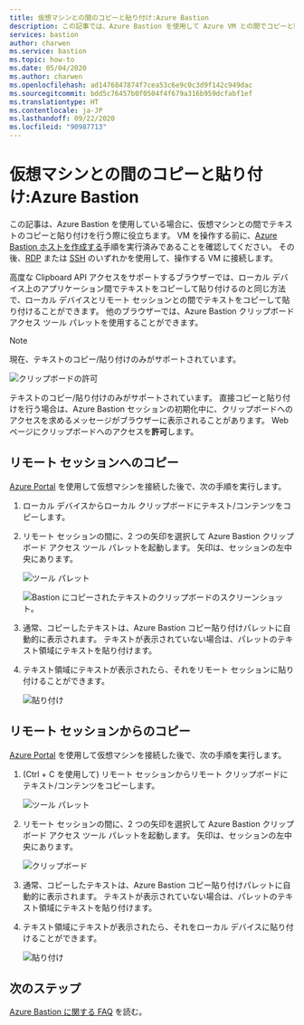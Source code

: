 ```yaml
---
title: 仮想マシンとの間のコピーと貼り付け:Azure Bastion
description: この記事では、Azure Bastion を使用して Azure VM との間でコピーと貼り付けを行う方法を説明します。
services: bastion
author: charwen
ms.service: bastion
ms.topic: how-to
ms.date: 05/04/2020
ms.author: charwen
ms.openlocfilehash: ad1476847874f7cea53c6e9c0c3d9f142c949dac
ms.sourcegitcommit: bdd5c76457b0f0504f4f679a316b959dcfabf1ef
ms.translationtype: HT
ms.contentlocale: ja-JP
ms.lasthandoff: 09/22/2020
ms.locfileid: "90987713"
---
```

# <a name="copy-and-paste-to-a-virtual-machine-azure-bastion"></a>仮想マシンとの間のコピーと貼り付け:Azure Bastion

この記事は、Azure Bastion を使用している場合に、仮想マシンとの間でテキストのコピーと貼り付けを行う際に役立ちます。 VM を操作する前に、[Azure Bastion ホストを作成する](bastion-create-host-portal.md)手順を実行済みであることを確認してください。 その後、[RDP](bastion-connect-vm-rdp.md) または [SSH](bastion-connect-vm-ssh.md) のいずれかを使用して、操作する VM に接続します。

高度な Clipboard API アクセスをサポートするブラウザーでは、ローカル デバイス上のアプリケーション間でテキストをコピーして貼り付けるのと同じ方法で、ローカル デバイスとリモート セッションとの間でテキストをコピーして貼り付けることができます。 他のブラウザーでは、Azure Bastion クリップボード アクセス ツール パレットを使用することができます。

>[!NOTE]
>現在、テキストのコピー/貼り付けのみがサポートされています。
>

   ![クリップボードの許可](./media/bastion-vm-manage/allow.png)

テキストのコピー/貼り付けのみがサポートされています。 直接コピーと貼り付けを行う場合は、Azure Bastion セッションの初期化中に、クリップボードへのアクセスを求めるメッセージがブラウザーに表示されることがあります。 Web ページにクリップボードへのアクセスを**許可**します。

## <a name="copy-to-a-remote-session"></a><a name="to"></a>リモート セッションへのコピー

[Azure Portal](https://portal.azure.com) を使用して仮想マシンを接続した後で、次の手順を実行します。

1. ローカル デバイスからローカル クリップボードにテキスト/コンテンツをコピーします。
1. リモート セッションの間に、2 つの矢印を選択して Azure Bastion クリップボード アクセス ツール パレットを起動します。 矢印は、セッションの左中央にあります。

   ![ツール パレット](./media/bastion-vm-manage/left.png)

   ![Bastion にコピーされたテキストのクリップボードのスクリーンショット。](./media/bastion-vm-manage/clipboard.png)
1. 通常、コピーしたテキストは、Azure Bastion コピー貼り付けパレットに自動的に表示されます。 テキストが表示されていない場合は、パレットのテキスト領域にテキストを貼り付けます。
1. テキスト領域にテキストが表示されたら、それをリモート セッションに貼り付けることができます。

   ![貼り付け](./media/bastion-vm-manage/local.png)

## <a name="copy-from-a-remote-session"></a><a name="from"></a>リモート セッションからのコピー

[Azure Portal](https://portal.azure.com) を使用して仮想マシンを接続した後で、次の手順を実行します。

1. (Ctrl + C を使用して) リモート セッションからリモート クリップボードにテキスト/コンテンツをコピーします。

   ![ツール パレット](./media/bastion-vm-manage/remote.png)
1. リモート セッションの間に、2 つの矢印を選択して Azure Bastion クリップボード アクセス ツール パレットを起動します。 矢印は、セッションの左中央にあります。

   ![クリップボード](./media/bastion-vm-manage/clipboard2.png)
1. 通常、コピーしたテキストは、Azure Bastion コピー貼り付けパレットに自動的に表示されます。 テキストが表示されていない場合は、パレットのテキスト領域にテキストを貼り付けます。
1. テキスト領域にテキストが表示されたら、それをローカル デバイスに貼り付けることができます。

   ![貼り付け](./media/bastion-vm-manage/local2.png)
 
## <a name="next-steps"></a>次のステップ

[Azure Bastion に関する FAQ](bastion-faq.md) を読む。
